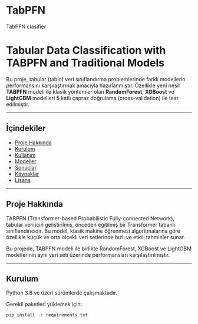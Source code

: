 # TabPFN
TabPFN clasifier
# Tabular Data Classification with TABPFN and Traditional Models

Bu proje, tabular (tablo) veri sınıflandırma problemlerinde farklı modellerin performansını karşılaştırmak amacıyla hazırlanmıştır. Özellikle yeni nesil **TABPFN** modeli ile klasik yöntemler olan **RandomForest**, **XGBoost** ve **LightGBM** modelleri 5 katlı çapraz doğrulama (cross-validation) ile test edilmiştir.

---

## İçindekiler

- [Proje Hakkında](#proje-hakkında)  
- [Kurulum](#kurulum)  
- [Kullanım](#kullanım)  
- [Modeller](#modeller)  
- [Sonuçlar](#sonuçlar)  
- [Kaynaklar](#kaynaklar)  
- [Lisans](#lisans)

---

## Proje Hakkında

TABPFN (Transformer-based Probabilistic Fully-connected Network), tabular veri için geliştirilmiş, önceden eğitilmiş bir Transformer tabanlı sınıflandırıcıdır. Bu model, klasik makine öğrenmesi algoritmalarına göre özellikle küçük ve orta ölçekli veri setlerinde hızlı ve etkili tahminler sunar.

Bu projede, TABPFN modeli ile birlikte RandomForest, XGBoost ve LightGBM modellerinin aynı veri seti üzerinde performansları karşılaştırılmıştır.

---

## Kurulum

Python 3.8 ve üzeri sürümlerde çalışmaktadır.

Gerekli paketleri yüklemek için:

```bash
pip install -r requirements.txt
